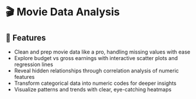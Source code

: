 # 🎬 Movie Data Analysis

## 🚀 Features

- Clean and prep movie data like a pro, handling missing values with ease  
- Explore budget vs gross earnings with interactive scatter plots and regression lines  
- Reveal hidden relationships through correlation analysis of numeric features  
- Transform categorical data into numeric codes for deeper insights  
- Visualize patterns and trends with clear, eye-catching heatmaps
